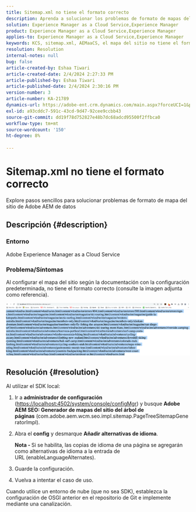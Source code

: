 ```yaml
---
title: Sitemap.xml no tiene el formato correcto
description: Aprenda a solucionar los problemas de formato de mapas del sitio en Adobe AEM de la aplicación de forma rápida y sin complicaciones.
solution: Experience Manager as a Cloud Service,Experience Manager
product: Experience Manager as a Cloud Service,Experience Manager
applies-to: Experience Manager as a Cloud Service,Experience Manager
keywords: KCS, sitemap.xml, AEMaaCS, el mapa del sitio no tiene el formato correcto, generador de mapas del sitio del árbol de páginas, idioma alternativo
resolution: Resolution
internal-notes: null
bug: false
article-created-by: Eshaa Tiwari
article-created-date: 2/4/2024 2:27:33 PM
article-published-by: Eshaa Tiwari
article-published-date: 2/4/2024 2:30:16 PM
version-number: 3
article-number: KA-21789
dynamics-url: https://adobe-ent.crm.dynamics.com/main.aspx?forceUCI=1&pagetype=entityrecord&etn=knowledgearticle&id=a654be82-69c3-ee11-9079-6045bd006295
exl-id: a93cddc7-591c-43cd-9d47-92cee9ccbb43
source-git-commit: dd19f78d752827e48b7dc68adcd95500f2ffbca0
workflow-type: tm+mt
source-wordcount: '150'
ht-degree: 8%

---
```


# Sitemap.xml no tiene el formato correcto


Explore pasos sencillos para solucionar problemas de formato de mapa del sitio de Adobe AEM de datos

## Descripción {#description}


### <b>Entorno</b>

Adobe Experience Manager as a Cloud Service



### <b>Problema/Síntomas</b>

Al configurar el mapa del sitio según la documentación con la configuración predeterminada, no tiene el formato correcto (consulte la imagen adjunta como referencia).

![](assets/___a754be82-69c3-ee11-9079-6045bd006295___.png)


## Resolución {#resolution}


Al utilizar el SDK local:

1. Ir a <b>administrador de configuración</b> ([https://localhost:4502/system/console/configMgr](http://localhost:4502/system/console/configMgr%29 "Seguir vínculo")) y busque <b>Adobe AEM SEO: Generador de mapas del sitio del árbol de páginas</b> (com.adobe.aem.wcm.seo.impl.sitemap.PageTreeSitemapGeneratorImpl).


2. Abra el <b>config</b> y desmarque <b>Añadir alternativas de idioma</b>.



   <b>Nota - </b>Si se habilita, las copias de idioma de una página se agregarán como alternativas de idioma a la entrada de URL<b> </b>(enableLanguageAlternates).


3. Guarde la configuración.


4. Vuelva a intentar el caso de uso.


Cuando utilice un entorno de nube (que no sea SDK), establezca la configuración de OSGI anterior en el repositorio de Git e implemente mediante una canalización.
